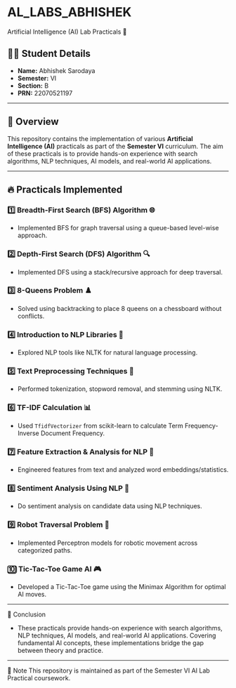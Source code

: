 # AL_LABS_ABHISHEK

Artificial Intelligence (AI) Lab Practicals 🤖
## 👩‍🎓 Student Details

- **Name:** Abhishek Sarodaya 
- **Semester:** VI  
- **Section:** B  
- **PRN:** 22070521197

---

## 📌 Overview

This repository contains the implementation of various **Artificial Intelligence (AI)** practicals as part of the **Semester VI** curriculum. The aim of these practicals is to provide hands-on experience with search algorithms, NLP techniques, AI models, and real-world AI applications.

---

## 🔥 Practicals Implemented

### 1️⃣ Breadth-First Search (BFS) Algorithm 🌐  
- Implemented BFS for graph traversal using a queue-based level-wise approach.

### 2️⃣ Depth-First Search (DFS) Algorithm 🔍  
- Implemented DFS using a stack/recursive approach for deep traversal.

### 3️⃣ 8-Queens Problem ♟️  
- Solved using backtracking to place 8 queens on a chessboard without conflicts.

### 4️⃣ Introduction to NLP Libraries 📖  
- Explored NLP tools like NLTK for natural language processing.

### 5️⃣ Text Preprocessing Techniques 📝  
- Performed tokenization, stopword removal, and stemming using NLTK.

### 6️⃣ TF-IDF Calculation 📊  
- Used `TfidfVectorizer` from scikit-learn to calculate Term Frequency-Inverse Document Frequency.

### 7️⃣ Feature Extraction & Analysis for NLP 🔬  
- Engineered features from text and analyzed word embeddings/statistics.

### 8️⃣ Sentiment Analysis Using NLP 📩  
- Do sentiment analysis on candidate data using NLP techniques.

### 9️⃣ Robot Traversal Problem 🤖  
- Implemented Perceptron models for robotic movement across categorized paths.

### 🔟 Tic-Tac-Toe Game AI 🎮  
- Developed a Tic-Tac-Toe game using the Minimax Algorithm for optimal AI moves.


---


🎯 Conclusion
- These practicals provide hands-on experience with search algorithms, NLP techniques, AI models, and real-world AI applications. Covering fundamental AI concepts, these implementations bridge the gap between theory and practice.
---
📢 Note
This repository is maintained as part of the Semester VI AI Lab Practical coursework.

